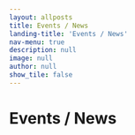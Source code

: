 ```yaml
---
layout: allposts
title: Events / News
landing-title: 'Events / News'
nav-menu: true
description: null
image: null
author: null
show_tile: false
---
```


<h1>Events / News</h1>
